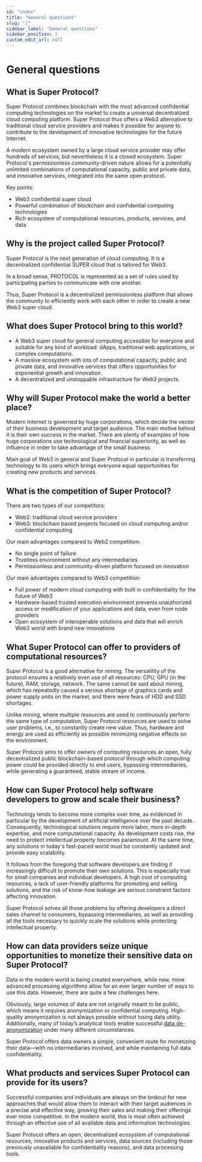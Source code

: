 ```yaml
---
id: "index"
title: "General questions"
slug: "/"
sidebar_label: "General questions"
sidebar_position: 1
custom_edit_url: null
---
```

# General questions
## What is Super Protocol?
Super Protocol combines blockchain with the most advanced confidential computing technologies on the market to create a universal decentralized cloud computing platform. Super Protocol thus offers a Web3 alternative to traditional cloud service providers and makes it possible for anyone to contribute to the development of innovative technologies for the future Internet.

A modern ecosystem owned by a large cloud service provider may offer hundreds of services, but nevertheless it is a closed ecosystem. Super Protocol's permissionless community-driven nature allows for a potentially unlimited combinations of computational capacity, public and private data, and innovative services, integrated into the same open protocol.

Key points:

- Web3 confidential super cloud
- Powerful combination of blockchain and confidential computing technologies
- Rich ecosystem of computational resources, products, services, and data
## Why is the project called Super Protocol?
Super Protocol is the next generation of cloud computing. It is a decentralized confidential SUPER cloud that is tailored for Web3.

In a broad sense, PROTOCOL is represented as a set of rules used by participating parties to communicate with one another.

Thus, Super Protocol is a decentralized permissionless platform that allows the community to efficiently work with each other in order to create a new Web3 super cloud.
## What does Super Protocol bring to this world?
- A Web3 super cloud for general computing accessible for everyone and suitable for any kind of workload: dApps, traditional web applications, or complex computations.
- A massive ecosystem with lots of computational capacity, public and private data, and innovative services that offers opportunities for exponential growth and innovation.
- A decentralized and unstoppable infrastructure for Web3 projects.
## Why will Super Protocol make the world a better place?
Modern Internet is governed by huge corporations, which decide the vector of their business development and target audience. The main motive behind it is their own success in the market. There are plenty of examples of how huge corporations use technological and financial superiority, as well as influence in order to take advantage of the small business.

Main goal of Web3 in general and Super Protocol in particular is transferring technology to its users which brings everyone equal opportunities for creating new products and services.
## What is the competition of Super Protocol?
There are two types of our competitors:

- Web2: traditional cloud service providers
- Web3: blockchain based projects focused on cloud computing and/or confidential computing

Our main advantages compared to Web2 competition:

- No single point of failure
- Trustless environment without any intermediaries
- Permissionless and community-driven platform focused on innovation

Our main advantages compared to Web3 competition:

- Full power of modern cloud computing with built in confidentiality for the future of Web3
- Hardware-based trusted execution environment prevents unauthorized access or modification of your applications and data, even from node providers
- Open ecosystem of interoperable solutions and data that will enrich Web3 world with brand new innovations
## What Super Protocol can offer to providers of computational resources?
Super Protocol is a good alternative for mining. The versatility of the protocol ensures a relatively even use of all resources: CPU, GPU (in the future), RAM, storage, network. The same cannot be said about mining, which has repeatedly caused a serious shortage of graphics cards and power supply units on the market, and there were fears of HDD and SSD shortages.

Unlike mining, where multiple resources are used to continuously perform the same type of computation, Super Protocol resources are used to solve user problems, i.e., to constantly create new value. Thus, hardware and energy are used as efficiently as possible minimizing negative effects on the environment.

Super Protocol aims to offer owners of computing resources an open, fully decentralized public blockchain-based protocol through which computing power could be provided directly to end users, bypassing intermediaries, while generating a guaranteed, stable stream of income.
## How can Super Protocol help software developers to grow and scale their business?
Technology tends to become more complex over time, as evidenced in particular by the development of artificial intelligence over the past decade. Consequently, technological solutions require more labor, more in-depth expertise, and more computational capacity. As development costs rise, the need to protect intellectual property becomes paramount. At the same time, any solutions in today's fast-paced world must be constantly updated and provide easy scalability.

It follows from the foregoing that software developers are finding it increasingly difficult to promote their own solutions. This is especially true for small companies and individual developers. A high cost of computing resources, a lack of user-friendly platforms for promoting and selling solutions, and the risk of know-how leakage are serious constraint factors affecting innovation.

Super Protocol solves all those problems by offering developers a direct sales channel to consumers, bypassing intermediaries, as well as providing all the tools necessary to quickly scale the solutions while protecting intellectual property.
## How can data providers seize unique opportunities to monetize their sensitive data on Super Protocol?
Data in the modern world is being created everywhere, while new, more advanced processing algorithms allow for an ever larger number of ways to use this data. However, there are quite a few challenges here. 

Obviously, large volumes of data are not originally meant to be public, which means it requires anonymization or confidential computing. High-quality anonymization is not always possible without losing data utility. Additionally, many of today’s analytical tools enable successful [data de-anonymization](https://www.cs.utexas.edu/~shmat/shmat_oak09.pdf) under many different circumstances.

Super Protocol offers data owners a simple, convenient route for monetizing their data—with no intermediaries involved, and while maintaining full data confidentiality.
## What products and services Super Protocol can provide for its users?
Successful companies and individuals are always on the lookout for new approaches that would allow them to interact with their target audiences in a precise and effective way, growing their sales and making their offerings ever more competitive. In the modern world, this is most often achieved through an effective use of all available data and information technologies.

Super Protocol offers an open, decentralized ecosystem of computational resources, innovative products and services, data sources (including those previously unavailable for confidentiality reasons), and data processing tools.